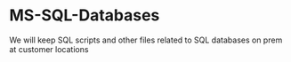 # MS-SQL-Databases

We will keep SQL scripts and other files related to SQL databases on prem at customer locations
